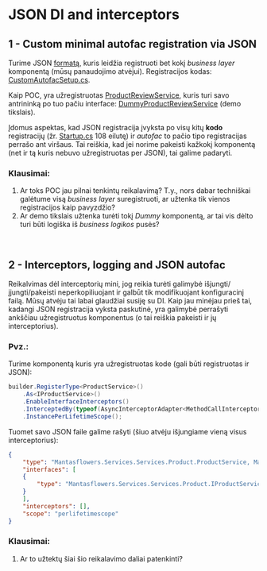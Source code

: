 # JSON DI and interceptors

## 1 - Custom minimal autofac registration via JSON
Turime JSON [formatą](src/Mantasflowers.WebApi/autofacCustom.json), kuris leidžia registruoti bet kokį _business layer_ komponentą (mūsų panaudojimo atvėjui). Registracijos kodas: [CustomAutofacSetup.cs](/src/Mantasflowers.WebApi/Setup/DI/CustomAutofac/CustomAutofacSetup.cs).

Kaip POC, yra užregistruotas [ProductReviewService](src/Mantasflowers.Services/Services/Review/ProductReviewService.cs), kuris turi savo antrininką po tuo pačiu interface: [DummyProductReviewService](src/Mantasflowers.Services/Services/Review/DummyProductReviewService.cs) (demo tikslais).

Įdomus aspektas, kad JSON registracija įvyksta po visų kitų **kodo** registracijų (žr. [Startup.cs](src/Mantasflowers.WebApi/Startup.cs) 108 eilutę) ir *autofac* to pačio tipo registracijas perrašo ant viršaus. Tai reiškia, kad jei norime pakeisti kažkokį komponentą (net ir tą kuris nebuvo užregistruotas per JSON), tai galime padaryti.

### Klausimai:
1. Ar toks POC jau pilnai tenkintų reikalavimą? T.y., nors dabar techniškai galėtume visą *business layer* suregistruoti, ar užtenka tik vienos registracijos kaip pavyzdžio?
2. Ar demo tikslais užtenka turėti tokį *Dummy* komponentą, ar tai vis dėlto turi būti logiška iš *business logikos* pusės?  

<br>

## 2 - Interceptors, logging and JSON autofac
Reikalvimas dėl interceptorių mini, jog reikia turėti galimybė išjungti/įjungti/pakeisti neperkopiliuojant ir galbūt tik modifikuojant konfiguracinį failą. Mūsų atvėju tai labai glaudžiai susiję su DI. Kaip jau minėjau prieš tai, kadangi JSON registracija vyksta paskutinė, yra galimybė perrašyti ankščiau užregistruotus komponentus (o tai reiškia pakeisti ir jų interceptorius).

### Pvz.:
Turime komponentą kuris yra užregistruotas kode (gali būti registruotas ir JSON):
```csharp
builder.RegisterType<ProductService>()
    .As<IProductService>()
    .EnableInterfaceInterceptors()
    .InterceptedBy(typeof(AsyncInterceptorAdapter<MethodCallInterceptorAsync>))
    .InstancePerLifetimeScope();
```

Tuomet savo JSON faile galime rašyti (šiuo atvėju išjungiame vieną visus interceptorius):
```json
{
    "type": "Mantasflowers.Services.Services.Product.ProductService, Mantasflowers.Services",
    "interfaces": [
    {
        "type": "Mantasflowers.Services.Services.Product.IProductService, Mantasflowers.Services"
    }
    ],
    "interceptors": [],
    "scope": "perlifetimescope"
}
```

### Klausimai:
1. Ar to užtektų šiai šio reikalavimo daliai patenkinti?